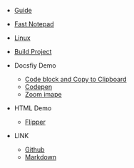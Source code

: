 - [Guide](guide.md "Guide")
- [Fast Notepad](notepad.md "Fast Notepad")
- [Linux](linux.md "Linux")

- [Build Project](buildProject.md "Build Project")

- Docsfiy Demo
    - [Code block and Copy to Clipboard](codeBlockAndCopy.md "Code block and Copy to Clipboard")
    - [Codepen](codepen.md "Codepen")
    - [Zoom imape](zoomImage "Zoom image")

- HTML Demo
    - [Flipper](flipperInIframe.html "Flipper")

- LINK
    - [Github](https://www.github.com "Github")
    - [Markdown](http://markdown.p2hp.com/basic-syntax/ "Markdown")